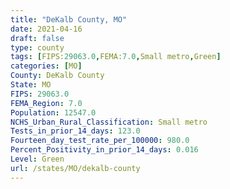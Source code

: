 ```yaml
---
title: "DeKalb County, MO"
date: 2021-04-16
draft: false
type: county
tags: [FIPS:29063.0,FEMA:7.0,Small metro,Green]
categories: [MO]
County: DeKalb County
State: MO
FIPS: 29063.0
FEMA_Region: 7.0
Population: 12547.0
NCHS_Urban_Rural_Classification: Small metro
Tests_in_prior_14_days: 123.0
Fourteen_day_test_rate_per_100000: 980.0
Percent_Positivity_in_prior_14_days: 0.016
Level: Green
url: /states/MO/dekalb-county
---
```



